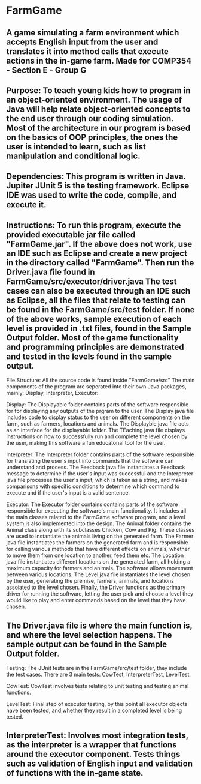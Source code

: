 # FarmGame
A game simulating a farm environment which accepts English input from the user
and translates it into method calls that execute actions in the in-game farm.
Made for COMP354 - Section E - Group G
--------------------------------------------------------------------------------------------
Purpose:
To teach young kids how to program in an object-oriented environment.
The usage of Java will help relate object-oriented concepts to the end user
through our coding simulation. Most of the architecture in our program is based
on the basics of OOP principles, the ones the user is intended to learn, such
as list manipulation and conditional logic.
--------------------------------------------------------------------------------------------
Dependencies:
This program is written in Java.
Jupiter JUnit 5 is the testing framework.
Eclipse IDE was used to write the code, compile, and execute it.
--------------------------------------------------------------------------------------------
Instructions:
To run this program, execute the provided executable jar file called "FarmGame.jar".
If the above does not work, use an IDE such as Eclipse and create a new project in the
directory called "FarmGame". Then run the Driver.java file found in FarmGame/src/executor/driver.java
The test cases can also be executed through an IDE such as Eclipse, all the files that
relate to testing can be found in the FarmGame/src/test folder.
If none of the above works, sample execution of each level is provided in .txt files,
found in the Sample Output folder.
Most of the game functionality and programming principles are demonstrated and tested
in the levels found in the sample output.
--------------------------------------------------------------------------------------------
File Structure:
All the source code is found inside "FarmGame/src"
The main components of the program are seperated into their own Java packages, mainly:
Display, Interpreter, Executor:

Display:
The Displayable folder contains parts of the software responsible for for displaying any outputs of the prgram to the user. The Display java file includes code to display status to the user on different components on the farm, such as farmers, locations and animals. The Displayble java file acts as an interface for the displayable folder. The TEaching java file displays instructions on how to successfully run and complete the level chosen by the user, making this software a fun educatonal tool for the user.

Interpreter:
The Interpreter folder contains parts of the software responsible for translating the user's input into commands that the software can understand and process. The Feedback java file instantiates a Feedback message to determine if the user's input was successful and the Interpreter java file processes the user's input, which is taken as a string, and makes comparisons with specific conditions to determine which command to execute and if the user's input is a valid sentence.

Executor:
The Executor folder contains contains parts of the software responsible for executing the software's main functionality. It includes all the main classes related to the FarmGame software program, and a level system is also implemented into the design. The Animal folder contains the Animal class along with its subclasses Chicken, Cow and Pig. These classes are used to instantiate the animals living on the generated farm. The Farmer java file instantiates the farmers on the generated farm and is responsible for calling various methods that have different effects on animals, whether to move them from one location to another, feed them etc. The Location java file instantiates different locations on the generated farm, all holding a maximum capacity for farmers and animals. The software allows movement between various locations. The Level java file instantiates the level chosen by the user, generating the premise, farmers, animals, and locations assoiated to the level chosen. Finally, the Driver functions as the primary driver for running the software, letting the user pick and choose a level they would like to play and enter commands based on the level that they have chosen.


The Driver.java file is where the main function is, and where the level selection happens.
The sample output can be found in the Sample Output folder.
--------------------------------------------------------------------------------------------
Testing:
The JUnit tests are in the FarmGame/src/test folder, they include the test cases.
There are 3 main tests: CowTest, InterpreterTest, LevelTest:

CowTest:
CowTest involves tests relating to unit testing and testing animal functions.

LevelTest:
Final step of executor testing, by this point all executor objects have been tested,
and whether they result in a completed level is being tested.

InterpreterTest:
Involves most integration tests, as the interpreter is a wrapper that functions around
the executor component. Tests things such as validation of English input and
validation of functions with the in-game state.
--------------------------------------------------------------------------------------------
